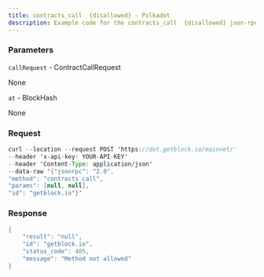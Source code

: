 ```yaml
---
title: contracts_call  {disallowed} - Polkadot
description: Example code for the contracts_call  {disallowed} json-rpc method. Сomplete guide on how to use contracts_call  {disallowed} json-rpc in GetBlock.io Web3 documentation.
---
```


### Parameters


`callRequest` - ContractCallRequest

None

`at` - BlockHash

None

### Request

``` java
curl --location --request POST 'https://dot.getblock.io/mainnet/' 
--header 'x-api-key: YOUR-API-KEY' 
--header 'Content-Type: application/json' 
--data-raw '{"jsonrpc": "2.0",
"method": "contracts_call",
"params": [null, null],
"id": "getblock.io"}'
```

###  Response

``` java
{
    "result": "null",
    "id": "getblock.io",
    "status_code": 405,
    "message": "Method not allowed"
}
```

